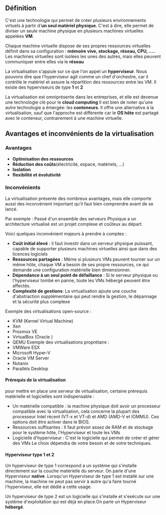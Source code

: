 ## Définition
C'est une technologie qui permet de créer plusieurs environnements virtuels à partir d'**un seul matériel physique**. C'est à dire, elle permet de diviser un seule machine physique en plusieurs machines virtuelles appelées **VM**. 

Chaque machine virtuelle dispose de ses propres ressources virtuelles définit dans sa configuration : **mémoire vive, stockage, réseau, CPU, ....**. Les machines virtuelles sont isolées les unes des autres, mais elles peuvent communiquer entre elles via le **réseau**

La virtualisation s'appuie sur ce que l'on appel un **hyperviseur**. Nous pouvons dire que l'hyperviseur agit comme un chef d'orchestre, car il contrôle le matériel et assure la répartition des ressources entre les VM. Il existe des hyperviseurs de type **1** et **2**

La virtualisation est omniprésente dans les entreprises, et elle est devenue une technologie clé pour le **cloud computing**
Il est bien de noter qu'une autre technologie a émergée: les **conteneurs**. Il offre une alternative à la virtualisation, sauf que l'approche est différente car le **OS hôte** est partagé avec le conteneur, contrairement à une machine virtuelle.

## Avantages et inconvénients de la virtualisation 

### Avantages
- **Optimisation des ressources**
- **Réduction des coûts**(électricité, espace, matériels, ...)
- **Isolation**
- **flexibilité et évolutivité**

### Inconvénients
La virtualisation présente des nombreux avantages, mais elle comporte aussi des inconvénient important qu'il faut bien comprendre avant de se lancé.

Par exemple : Passé d'un ensemble des serveurs Physique a un architecture virtualisé est un projet complexe et coûteux au départ.

Voici quelques inconvénient majeurs à prendre à comptes :
- **Coût initial élevé** : il faut investir dans un serveur physique puissant, capable de supporter plusieurs machines virtuelles ainsi que dans des licences logiciels 
-  **Ressources partagées** : Même si plusieurs VMs peuvent tourner sur un même hôte, chaque VM a besoin de ses propre ressources, ce qui demande une configuration matérielle bien dimensionner.
- **Dépendance à un seul point de défaillance** : Si le serveur physique ou l'hyperviseur tombé en panne, toute les VMs hébergé peuvent être affectés.
-  **Complexité de gestions**: La virtualisation ajoute une couche d'abstraction supplémentaire qui peut rendre la gestion, le dépannage et la sécurité plus complexe

Exemple des virtualisations open-source :
- KVM (Kernel Virtual Machine)
- Xen
- Proxmox VE
- VirtualBox (Oracle )
- QEMU
Exemple des virtualisations proprétaire : 
- VMWare ESX
- Microsoft Hyper-V
- Oracle VM Server
- Nutanix
- Parallèls Desktop

#### Prérequis de la virtualisation

pour mettre en place une serveur de virtualisation, certaine prérequis matérielle et logicielles sont indispensable :
 - Un matérielle compatible : la machine physique doit avoir un processeur compatible avec la virtualisation, cela concerne la plupart des processeur Intel récent (VT-x et VT-d) et AMD (AMD-V et IOMMU). Ces options doit être activer dans le BIOS.
 - Ressources suffisantes : Il faut prévoir assez de RAM et de stockage pour le système hôte, l'Hyperviseur et toute les VMs
 - Logicielle d'hyperviseur : C'est le logicielle qui permet de créer et gérer des VMs
	Le choix dépendra de votre besoin et de votre techniques.

#### Hyperviseur type 1 et 2

Un hyperviseur de type 1 correspond a un système qui s'installe directement sur la couche matérielle du serveur. On parle d'une Hyperviseur **native** .Lorsqu'un Hyperviseur de type 1 est installé sur une machine, la machine ne peut pas servir à autre qu'a faire tourné l'hyperviseur, elle est dédié a cette usage.  

Un hyperviseur de type 2 est un logicielle qui s'installe et s'exécute sur une système d'exploitation qui est déjà en place.On parle un Hyperviseur **hébergé**.